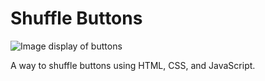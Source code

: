 # Shuffle Buttons

![Image display of buttons](https://user-images.githubusercontent.com/13144457/116029672-a4d35b80-a60e-11eb-8a4a-691cf9107c8b.png)

A way to shuffle buttons using HTML, CSS, and JavaScript.
